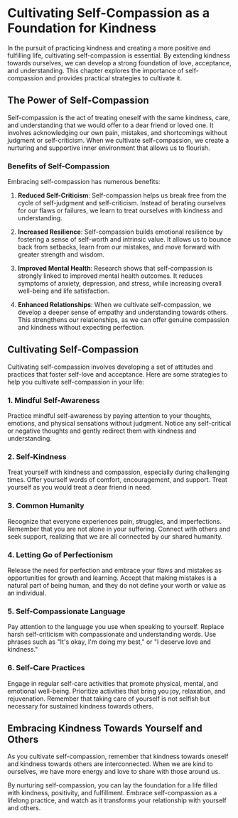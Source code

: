 Cultivating Self-Compassion as a Foundation for Kindness
====================================================================

In the pursuit of practicing kindness and creating a more positive and fulfilling life, cultivating self-compassion is essential. By extending kindness towards ourselves, we can develop a strong foundation of love, acceptance, and understanding. This chapter explores the importance of self-compassion and provides practical strategies to cultivate it.

The Power of Self-Compassion
----------------------------

Self-compassion is the act of treating oneself with the same kindness, care, and understanding that we would offer to a dear friend or loved one. It involves acknowledging our own pain, mistakes, and shortcomings without judgment or self-criticism. When we cultivate self-compassion, we create a nurturing and supportive inner environment that allows us to flourish.

### Benefits of Self-Compassion

Embracing self-compassion has numerous benefits:

1. **Reduced Self-Criticism**: Self-compassion helps us break free from the cycle of self-judgment and self-criticism. Instead of berating ourselves for our flaws or failures, we learn to treat ourselves with kindness and understanding.

2. **Increased Resilience**: Self-compassion builds emotional resilience by fostering a sense of self-worth and intrinsic value. It allows us to bounce back from setbacks, learn from our mistakes, and move forward with greater strength and wisdom.

3. **Improved Mental Health**: Research shows that self-compassion is strongly linked to improved mental health outcomes. It reduces symptoms of anxiety, depression, and stress, while increasing overall well-being and life satisfaction.

4. **Enhanced Relationships**: When we cultivate self-compassion, we develop a deeper sense of empathy and understanding towards others. This strengthens our relationships, as we can offer genuine compassion and kindness without expecting perfection.

Cultivating Self-Compassion
---------------------------

Cultivating self-compassion involves developing a set of attitudes and practices that foster self-love and acceptance. Here are some strategies to help you cultivate self-compassion in your life:

### 1. **Mindful Self-Awareness**

Practice mindful self-awareness by paying attention to your thoughts, emotions, and physical sensations without judgment. Notice any self-critical or negative thoughts and gently redirect them with kindness and understanding.

### 2. **Self-Kindness**

Treat yourself with kindness and compassion, especially during challenging times. Offer yourself words of comfort, encouragement, and support. Treat yourself as you would treat a dear friend in need.

### 3. **Common Humanity**

Recognize that everyone experiences pain, struggles, and imperfections. Remember that you are not alone in your suffering. Connect with others and seek support, realizing that we are all connected by our shared humanity.

### 4. **Letting Go of Perfectionism**

Release the need for perfection and embrace your flaws and mistakes as opportunities for growth and learning. Accept that making mistakes is a natural part of being human, and they do not define your worth or value as an individual.

### 5. **Self-Compassionate Language**

Pay attention to the language you use when speaking to yourself. Replace harsh self-criticism with compassionate and understanding words. Use phrases such as "It's okay, I'm doing my best," or "I deserve love and kindness."

### 6. **Self-Care Practices**

Engage in regular self-care activities that promote physical, mental, and emotional well-being. Prioritize activities that bring you joy, relaxation, and rejuvenation. Remember that taking care of yourself is not selfish but necessary for sustained kindness towards others.

Embracing Kindness Towards Yourself and Others
----------------------------------------------

As you cultivate self-compassion, remember that kindness towards oneself and kindness towards others are interconnected. When we are kind to ourselves, we have more energy and love to share with those around us.

By nurturing self-compassion, you can lay the foundation for a life filled with kindness, positivity, and fulfillment. Embrace self-compassion as a lifelong practice, and watch as it transforms your relationship with yourself and others.
